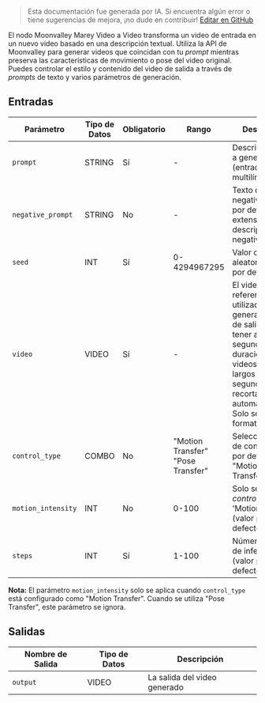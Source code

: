 > Esta documentación fue generada por IA. Si encuentra algún error o tiene sugerencias de mejora, ¡no dude en contribuir! [Editar en GitHub](https://github.com/Comfy-Org/embedded-docs/blob/main/comfyui_embedded_docs/docs/MoonvalleyVideo2VideoNode/es.md)

El nodo Moonvalley Marey Video a Video transforma un video de entrada en un nuevo video basado en una descripción textual. Utiliza la API de Moonvalley para generar videos que coincidan con tu *prompt* mientras preserva las características de movimiento o pose del video original. Puedes controlar el estilo y contenido del video de salida a través de *prompts* de texto y varios parámetros de generación.

## Entradas

| Parámetro | Tipo de Datos | Obligatorio | Rango | Descripción |
|-----------|-----------|----------|-------|-------------|
| `prompt` | STRING | Sí | - | Describe el video a generar (entrada multilínea) |
| `negative_prompt` | STRING | No | - | Texto del *prompt* negativo (valor por defecto: lista extensa de descriptores negativos) |
| `seed` | INT | Sí | 0-4294967295 | Valor de semilla aleatoria (valor por defecto: 9) |
| `video` | VIDEO | Sí | - | El video de referencia utilizado para generar el video de salida. Debe tener al menos 5 segundos de duración. Los videos más largos de 5 segundos se recortarán automáticamente. Solo se admite formato MP4. |
| `control_type` | COMBO | No | "Motion Transfer"<br>"Pose Transfer" | Selección del tipo de control (valor por defecto: "Motion Transfer") |
| `motion_intensity` | INT | No | 0-100 | Solo se utiliza si *control_type* es 'Motion Transfer' (valor por defecto: 100) |
| `steps` | INT | Sí | 1-100 | Número de pasos de inferencia (valor por defecto: 33) |

**Nota:** El parámetro `motion_intensity` solo se aplica cuando `control_type` está configurado como "Motion Transfer". Cuando se utiliza "Pose Transfer", este parámetro se ignora.

## Salidas

| Nombre de Salida | Tipo de Datos | Descripción |
|-------------|-----------|-------------|
| `output` | VIDEO | La salida del video generado |
